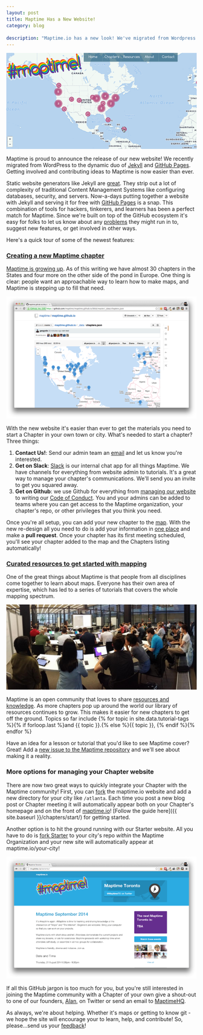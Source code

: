 ```yaml
---
layout: post
title: Maptime Has a New Website!
category: blog

description: "Maptime.io has a new look! We've migrated from Wordpress to the dynamic duo of [Jekyll](http://jekyllrb.com/) and [GitHub Pages](https://pages.github.com/). Getting involved is now easier than ever."
---
```


![Maptime has a new website](/img/maptimes.gif)

Maptime is proud to announce the release of our new website! We recently migrated from WordPress to the dynamic duo of [Jekyll](http://jekyllrb.com/) and [GitHub Pages](https://pages.github.com/). Getting involved and contributing ideas to Maptime is now easier than ever.

Static website generators like Jekyll are [great](http://www.developmentseed.org/blog/2012/07/27/build-cms-free-websites/). They strip out a lot of complexity of traditional Content Management Systems like configuring databases, security, and servers. Now-a-days putting together a website with Jekyll and serving it for free with [GitHub Pages](https://pages.github.com/) is a snap. This combination of tools for hackers, tinkerers, and learners has been a perfect match for Maptime. Since we're built on top of the GitHub ecosystem it's easy for folks to let us know about any [problems](https://github.com/maptime/maptime.github.io/issues) they might run in to, suggest new features, or get involved in other ways.

Here's a quick tour of some of the newest features:
<!--more-->

### [Creating a new Maptime chapter](http://maptime.io/chapters/)

[Maptime is growing up](http://maptime.io/blog/2014/10/15/maptime-is-growing-up/). As of this writing we have almost 30 chapters in the States and four more on the other side of the pond in Europe. One thing is clear: people want an approachable way to learn how to make maps, and Maptime is stepping up to fill that need.

![](/img/chapter.json.png)

With the new website it's easier than ever to get the materials you need to start a Chapter in your own town or city. What's needed to start a chapter? Three things:

1. __Contact Us!__: Send our admin team an [email](mailto:hello@maptime.io) and let us know you're interested.
1. __Get on Slack__: [Slack](https://maptime.slack.com/messages/general/) is our internal chat app for all things Maptime. We have channels for everything from website admin to tutorials. It's a great way to manage your chapter's communications. We'll send you an invite to get you squared away.
1. __Get on Github__: we use Github for everything from [managing our website](https://github.com/maptime/maptime.github.io/issues) to writing our [Code of Conduct](https://github.com/maptime/code-of-conduct/blob/master/code-of-conduct.md). You and your admins can be added to teams where you can get access to the Maptime organization, your chapter's repo, or other privileges that you think you need.

Once you're all setup, you can add your new chapter to the [map](http://maptime.io/chapters/). With the new re-design all you need to do is add your information in [one place](https://github.com/maptime/maptime.github.io/blob/master/_data/chapters.json) and make a __pull request__. Once your chapter has its first meeting scheduled, you'll see your chapter added to the map and the Chapters listing automatically!

### [Curated resources to get started with mapping](http://maptime.io/lessons-resources/)

One of the great things about Maptime is that people from all disciplines come together to learn about maps. Everyone has their own area of expertise, which has led to a series of tutorials that covers the whole mapping spectrum.

![](/img/maptime-dc.jpg)

Maptime is an open community that loves to share [resources and knowledge](http://maptime.io/lessons-resources/). As more chapters pop up around the world our library of resources continues to grow. This makes it easier for new chapters to get off the ground. Topics so far include {% for topic in site.data.tutorial-tags %}{% if forloop.last %}and {{ topic }}.{% else %}{{ topic }}, {% endif %}{% endfor %}

Have an idea for a lesson or tutorial that you'd like to see Maptime cover? Great! Add a [new issue to the Maptime repository](https://github.com/maptime/maptime/issues/new) and we'll see about making it a reality.

### More options for managing your Chapter website

There are now two great ways to quickly integrate your Chapter with the Maptime community! First, you can [fork](https://github.com/maptime/maptime.github.io/fork) the maptime.io website and add a new directory for your city like `/atlanta`. Each time you post a new blog post or Chapter meeting it will automatically appear both on your Chapter's homepage and on the front of [maptime.io](http://maptime.io)! [Follow the guide here]({{ site.baseurl }}/chapters/start/) for getting started.

Another option is to hit the ground running with our Starter website. All you have to do is [fork Starter](https://github.com/maptime/starter) to your city's repo _within_ the Maptime Organization and your new site will automatically appear at maptime.io/your-city!

![](/img/toronto-page.png)

If all this GitHub jargon is too much for you, but you're still interested in joining the Maptime community with a Chapter of your own give a shout-out to one of our founders, [Alan](https://twitter.com/mappingmashups), on Twitter or send an email to [MaptimeHQ](mailto:hello@maptime.io?Subject=New%20Chapter%20Plz!).

As always, we're about helping. Whether it's maps or getting to know git - we hope the site will encourage your to learn, help, and contribute! So, please...send us your [feedback](mailto:hello@maptime.io)! 

